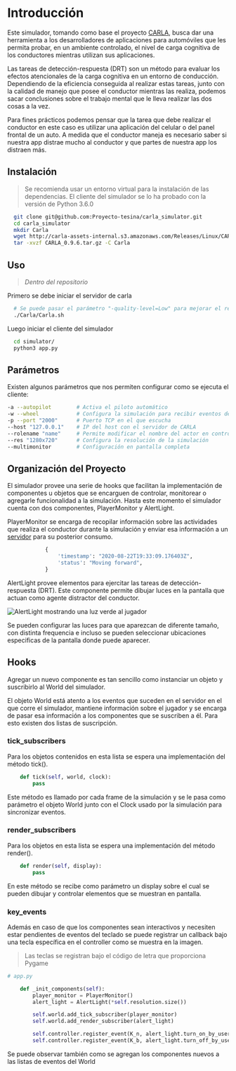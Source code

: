 # Introducción

Este simulador, tomando como base el proyecto [CARLA](http://carla.org/), busca
dar una herramienta a los desarrolladores de aplicaciones para automóviles que
les permita probar, en un ambiente controlado, el nivel de carga cognitiva de
los conductores mientras utilizan sus aplicaciones.

Las tareas de detección-respuesta (DRT) son un método para evaluar los efectos
atencionales de la carga cognitiva en un entorno de conducción. Dependiendo de
la eficiencia conseguida al realizar estas tareas, junto con la calidad de manejo
que posee el conductor mientras las realiza, podemos sacar conclusiones sobre el
trabajo mental que le lleva realizar las dos cosas a la vez.

Para fines prácticos podemos pensar que la tarea que debe realizar el conductor
en este caso es utilizar una aplicación del celular o del panel frontal de un auto.
A medida que el conductor maneja es necesario saber si nuestra app distrae mucho
al conductor y que partes de nuestra app los distraen más.

## Instalación

> Se recomienda usar un entorno virtual para la instalación de las dependencias.
> El cliente del simulador se lo ha probado con la versión de Python 3.6.0

```sh
  git clone git@github.com:Proyecto-tesina/carla_simulator.git
  cd carla_simulator
  mkdir Carla
  wget http://carla-assets-internal.s3.amazonaws.com/Releases/Linux/CARLA_0.9.6.tar.gz
  tar -xvzf CARLA_0.9.6.tar.gz -C Carla
```

## Uso

> _Dentro del repositorio_

Primero se debe iniciar el servidor de carla

```sh
  # Se puede pasar el parámetro "-quality-level=Low" para mejorar el rendimiento
  ./Carla/Carla.sh
```

Luego iniciar el cliente del simulador

```sh
  cd simulator/
  python3 app.py
```

## Parámetros

Existen algunos parámetros que nos permiten configurar como se ejecuta el cliente:

```sh
-a --autopilot        # Activa el piloto automático
-w --wheel            # Configura la simulación para recibir eventos del volante
-p --port "2000"      # Puerto TCP en el que escucha
--host "127.0.0.1"    # IP del host con el servidor de CARLA
--rolename "name"     # Permite modificar el nombre del actor en control. Default:hero
--res "1280x720"      # Configura la resolución de la simulación
--multimonitor        # Configuración en pantalla completa
```

## Organización del Proyecto

El simulador provee una serie de hooks que facilitan la implementación de componentes
u objetos que se encarguen de controlar, monitorear o agregarle funcionalidad a
la simulación. Hasta este momento el simulador cuenta con dos componentes,
PlayerMonitor y AlertLight.

PlayerMonitor se encarga de recopilar información sobre las actividades que realiza
el conductor durante la simulación y enviar esa información a un
[servidor](https://github.com/Proyecto-tesina/server-rest) para su posterior consumo.

```python
            {
                'timestamp': "2020-08-22T19:33:09.176403Z",
                'status': "Moving forward",
            }
```

AlertLight provee elementos para ejercitar las tareas de detección-respuesta (DRT).
Este componente permite dibujar luces en la pantalla que actuan como agente distractor
del conductor.

![AlertLight mostrando una luz verde al jugador](assets/drt_light.png)

Se pueden configurar las luces para que aparezcan de diferente tamaño, con distinta
frequencia e incluso se pueden seleccionar ubicaciones especificas de la pantalla
donde puede aparecer.

## Hooks

Agregar un nuevo componente es tan sencillo como instanciar un objeto y suscribirlo
al World del simulador.

El objeto World está atento a los eventos que suceden en el servidor en el que corre
el simulador, mantiene información sobre el jugador y se encarga de pasar esa
información a los componentes que se suscriben a él. Para esto existen dos listas
de suscripción.

### tick_subscribers

Para los objetos contenidos en esta lista se espera una implementación del método
tick().

```python
    def tick(self, world, clock):
        pass
```

Este método es llamado por cada frame de la simulación y se le pasa como parámetro
el objeto World junto con el Clock usado por la simulación para sincronizar eventos.

### render_subscribers

Para los objetos en esta lista se espera una implementación del método render().

```python
    def render(self, display):
        pass
```

En este método se recibe como parámetro un display sobre el cual se pueden dibujar
y controlar elementos que se muestran en pantalla.

### key_events

Además en caso de que los componentes sean interactivos y necesiten estar pendientes
de eventos del teclado se puede registrar un callback bajo una tecla específica
en el controller como se muestra en la imagen.

> Las teclas se registran bajo el código de letra que proporciona Pygame

```python
# app.py

    def _init_components(self):
        player_monitor = PlayerMonitor()
        alert_light = AlertLight(*self.resolution.size())

        self.world.add_tick_subscriber(player_monitor)
        self.world.add_render_subscriber(alert_light)

        self.controller.register_event(K_n, alert_light.turn_on_by_user)
        self.controller.register_event(K_b, alert_light.turn_off_by_user)
```

Se puede observar también como se agregan los componentes nuevos a las listas
de eventos del World
